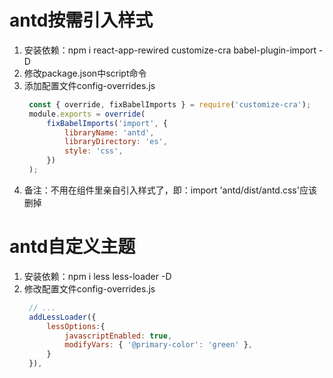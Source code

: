 <!--
 * @Author: mengbing mengbingg@outlook.com
 * @Date: 2022-09-09 16:13:57
 * @LastEditors: mengbing mengbingg@outlook.com
 * @LastEditTime: 2022-09-11 21:33:50
 * @Descripttion: 
-->
# antd按需引入样式
1. 安装依赖：npm i react-app-rewired customize-cra babel-plugin-import -D
2. 修改package.json中script命令
3. 添加配置文件config-overrides.js
   ```js
	const { override, fixBabelImports } = require('customize-cra');
	module.exports = override(
		fixBabelImports('import', {
			libraryName: 'antd',
			libraryDirectory: 'es',
			style: 'css',
		})
	);
   ```
4. 备注：不用在组件里亲自引入样式了，即：import 'antd/dist/antd.css'应该删掉

# antd自定义主题
1. 安装依赖：npm i less less-loader -D
2. 修改配置文件config-overrides.js
   ```js
	// ...
	addLessLoader({
		lessOptions:{
			javascriptEnabled: true,
			modifyVars: { '@primary-color': 'green' },
		}
	}),
   ```